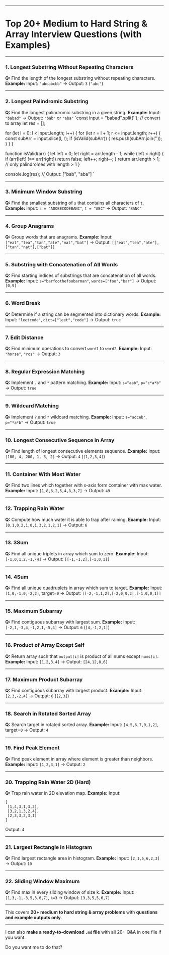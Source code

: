 
---

# Top 20+ Medium to Hard String & Array Interview Questions (with Examples)

---

### 1. Longest Substring Without Repeating Characters

**Q:** Find the length of the longest substring without repeating characters.
**Example:**
Input: `"abcabcbb"` → Output: `3` (`"abc"`)

---

### 2. Longest Palindromic Substring

**Q:** Find the longest palindromic substring in a given string.
**Example:**
Input: `"babad"` → Output: `"bab"` or `"aba"`
`const input = "babad".split(''); // convert to array
let res = [];

for (let l = 0; l < input.length; l++) {
  for (let r = l + 1; r <= input.length; r++) {
    const subArr = input.slice(l, r);
    if (isValid(subArr)) {
      res.push(subArr.join(''));
    }
  }
}

function isValid(arr) {
  let left = 0;
  let right = arr.length - 1;
  while (left < right) {
    if (arr[left] !== arr[right]) return false;
    left++;
    right--;
  }
  return arr.length > 1; // only palindromes with length > 1
}

console.log(res); 
// Output: ["bab", "aba"]
`

---

### 3. Minimum Window Substring

**Q:** Find the smallest substring of `s` that contains all characters of `t`.
**Example:**
Input: `s = "ADOBECODEBANC"`, `t = "ABC"` → Output: `"BANC"`

---

### 4. Group Anagrams

**Q:** Group words that are anagrams.
**Example:**
Input: `["eat","tea","tan","ate","nat","bat"]` → Output: `[["eat","tea","ate"],["tan","nat"],["bat"]]`

---

### 5. Substring with Concatenation of All Words

**Q:** Find starting indices of substrings that are concatenation of all words.
**Example:**
Input: `s="barfoothefoobarman"`, `words=["foo","bar"]` → Output: `[0,9]`

---

### 6. Word Break

**Q:** Determine if a string can be segmented into dictionary words.
**Example:**
Input: `"leetcode"`, `dict=["leet","code"]` → Output: `true`

---

### 7. Edit Distance

**Q:** Find minimum operations to convert `word1` to `word2`.
**Example:**
Input: `"horse"`, `"ros"` → Output: `3`

---

### 8. Regular Expression Matching

**Q:** Implement `.` and `*` pattern matching.
**Example:**
Input: `s="aab"`, `p="c*a*b"` → Output: `true`

---

### 9. Wildcard Matching

**Q:** Implement `?` and `*` wildcard matching.
**Example:**
Input: `s="adceb"`, `p="*a*b"` → Output: `true`

---

### 10. Longest Consecutive Sequence in Array

**Q:** Find length of longest consecutive elements sequence.
**Example:**
Input: `[100, 4, 200, 1, 3, 2]` → Output: `4` (`[1,2,3,4]`)

---

### 11. Container With Most Water

**Q:** Find two lines which together with x-axis form container with max water.
**Example:**
Input: `[1,8,6,2,5,4,8,3,7]` → Output: `49`

---

### 12. Trapping Rain Water

**Q:** Compute how much water it is able to trap after raining.
**Example:**
Input: `[0,1,0,2,1,0,1,3,2,1,2,1]` → Output: `6`

---

### 13. 3Sum

**Q:** Find all unique triplets in array which sum to zero.
**Example:**
Input: `[-1,0,1,2,-1,-4]` → Output: `[[-1,-1,2],[-1,0,1]]`

---

### 14. 4Sum

**Q:** Find all unique quadruplets in array which sum to target.
**Example:**
Input: `[1,0,-1,0,-2,2]`, target=`0` → Output: `[[-2,-1,1,2],[-2,0,0,2],[-1,0,0,1]]`

---

### 15. Maximum Subarray

**Q:** Find contiguous subarray with largest sum.
**Example:**
Input: `[-2,1,-3,4,-1,2,1,-5,4]` → Output: `6` (`[4,-1,2,1]`)

---

### 16. Product of Array Except Self

**Q:** Return array such that `output[i]` is product of all nums except `nums[i]`.
**Example:**
Input: `[1,2,3,4]` → Output: `[24,12,8,6]`

---

### 17. Maximum Product Subarray

**Q:** Find contiguous subarray with largest product.
**Example:**
Input: `[2,3,-2,4]` → Output: `6` (`[2,3]`)

---

### 18. Search in Rotated Sorted Array

**Q:** Search target in rotated sorted array.
**Example:**
Input: `[4,5,6,7,0,1,2]`, target=`0` → Output: `4`

---

### 19. Find Peak Element

**Q:** Find peak element in array where element is greater than neighbors.
**Example:**
Input: `[1,2,3,1]` → Output: `2`

---

### 20. Trapping Rain Water 2D (Hard)

**Q:** Trap rain water in 2D elevation map.
**Example:**
Input:

```
[
 [1,4,3,1,3,2],
 [3,2,1,3,2,4],
 [2,3,3,2,3,1]
]
```

Output: `4`

---

### 21. Largest Rectangle in Histogram

**Q:** Find largest rectangle area in histogram.
**Example:**
Input: `[2,1,5,6,2,3]` → Output: `10`

---

### 22. Sliding Window Maximum

**Q:** Find max in every sliding window of size k.
**Example:**
Input: `[1,3,-1,-3,5,3,6,7]`, `k=3` → Output: `[3,3,5,5,6,7]`

---

This covers **20+ medium to hard string & array problems** with **questions and example outputs only**.

---

I can also **make a ready-to-download `.md` file** with all 20+ Q&A in one file if you want.

Do you want me to do that?
